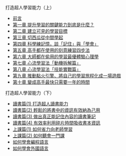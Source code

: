 打造超人學習能力（上）

* [前言](00.md)
* [第一章 提升學習的關鍵能力到底是什麼？](01.md)
* [第二章 建立可見的學習目標](02.md)
* [第三章 切西瓜從中間學起](03.md)
* [第四章 科學練記憶，談「記住」與「學會」](04.md)
* [第五章 高手都在使用的刻意練習四步法](05.md)
* [第六章 大師都在偷用的學習最優體驗心理學](06.md)
* [第七章 心流學習法「動機拆解篇」](07.md)
* [第八章 心流學習法「技能實戰篇」](08.md)
* [第九章 推動點火引擎、將自己的學習旅程化成一場遊戲](09.md)
* [第十章 變成高手最快只需要一年的時間](10.md)

打造超人學習能力（下）

* [讀書篇(1) 打造超人讀書能力](11.md)
* [讀書篇(2) 輕鬆的將書中的資訊有效納為己用](12.md)
* [讀書篇(3) 做出真正能記住內容的讀書筆記](13.md)
* [讀書篇(4) 有效率利用碎片時間吸收書本資訊](14.md)
* [上課篇(1) 如何省力向老師學習](15.md)
* [上課篇(2) 如何聽會一門課](16.md)
* [如何學會編程語言](17.md)
* [如何學會外國語言](18.md)
